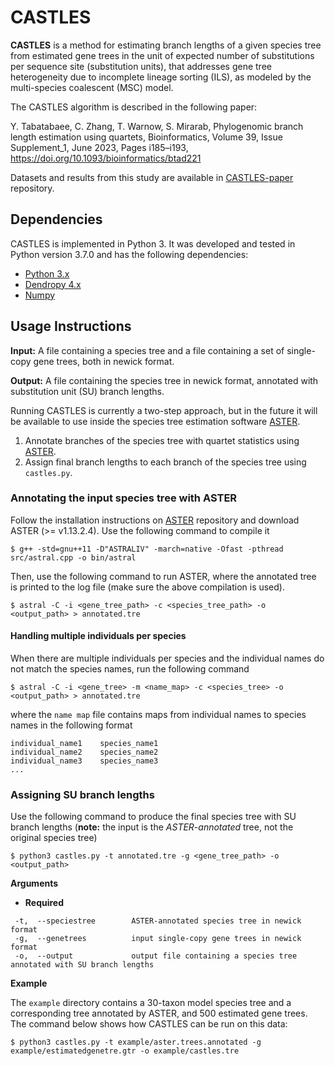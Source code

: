 # CASTLES

**CASTLES** is a method for estimating branch lengths of a given species tree from estimated gene trees in the unit of expected number of substitutions per sequence site (substitution units), that addresses gene tree heterogeneity due to incomplete lineage sorting (ILS), as modeled by the multi-species coalescent (MSC) model.

The CASTLES algorithm is described in the following paper:

Y. Tabatabaee, C. Zhang, T. Warnow, S. Mirarab, Phylogenomic branch length estimation using quartets, Bioinformatics, Volume 39, Issue Supplement_1, June 2023, Pages i185–i193, https://doi.org/10.1093/bioinformatics/btad221

Datasets and results from this study are available in [CASTLES-paper](https://github.com/ytabatabaee/CASTLES-paper/tree/main) repository.

## Dependencies
CASTLES is implemented in Python 3. It was developed and tested in Python version 3.7.0 and has the following dependencies:
- [Python 3.x](https://www.python.org)
- [Dendropy 4.x](https://dendropy.org/index.html)
- [Numpy](https://numpy.org)

## Usage Instructions

**Input:** A file containing a species tree and a file containing a set of single-copy gene trees, both in newick format.

**Output:** A file containing the species tree in newick format, annotated with substitution unit (SU) branch lengths.

Running CASTLES is currently a two-step approach, but in the future it will be available to use inside the species tree estimation software [ASTER](https://github.com/chaoszhang/ASTER).
1) Annotate branches of the species tree with quartet statistics using [ASTER](https://github.com/chaoszhang/ASTER).
2) Assign final branch lengths to each branch of the species tree using `castles.py`.

### Annotating the input species tree with ASTER
Follow the installation instructions on [ASTER](https://github.com/chaoszhang/ASTER) repository and download ASTER (>= v1.13.2.4). Use the following command to compile it
```
$ g++ -std=gnu++11 -D"ASTRALIV" -march=native -Ofast -pthread src/astral.cpp -o bin/astral
```
Then, use the following command to run ASTER, where the annotated tree is printed to the log file (make sure the above compilation is used).
```
$ astral -C -i <gene_tree_path> -c <species_tree_path> -o <output_path> > annotated.tre
```
#### Handling multiple individuals per species
When there are multiple individuals per species and the individual names do not match the species names, run the following command
```
$ astral -C -i <gene_tree> -m <name_map> -c <species_tree> -o <output_path> > annotated.tre
```
where the `name map` file contains maps from individual names to species names in the following format
```
individual_name1    species_name1
individual_name2    species_name2
individual_name3    species_name3
...
```
### Assigning SU branch lengths
Use the following command to produce the final species tree with SU branch lengths (**note:** the input is the *ASTER-annotated* tree, not the original species tree)
```
$ python3 castles.py -t annotated.tre -g <gene_tree_path> -o <output_path>
```
**Arguments**
- **Required**
```
 -t,  --speciestree        ASTER-annotated species tree in newick format
 -g,  --genetrees          input single-copy gene trees in newick format
 -o,  --output             output file containing a species tree annotated with SU branch lengths
```


**Example**

The `example` directory contains a 30-taxon model species tree and a corresponding tree annotated by ASTER, and 500 estimated gene trees. The command below shows how CASTLES can be run on this data:
```
$ python3 castles.py -t example/aster.trees.annotated -g example/estimatedgenetre.gtr -o example/castles.tre
```
